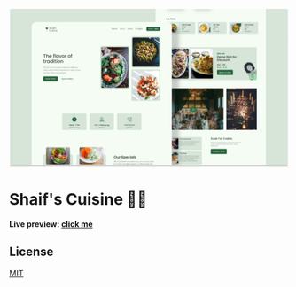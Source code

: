 ![](./readmeImg/banner.png)

# Shaif's Cuisine 👨‍🍳

**Live preview: [click me](https://mikiyas-fiseha.github.io/Restaurant/)**


## License

[MIT](https://choosealicense.com/licenses/mit/)
